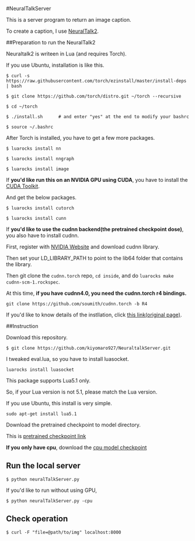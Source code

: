 #NeuralTalkServer

This is a server program to return an image caption.

To create a caption, I use [NeuralTalk2](https://github.com/karpathy/neuraltalk2).

##Preparation to run the NeuralTalk2

Neuraltalk2 is writeen in Lua (and requires Torch).

If you use Ubuntu, installation is like this.

```
$ curl -s https://raw.githubusercontent.com/torch/ezinstall/master/install-deps | bash

$ git clone https://github.com/torch/distro.git ~/torch --recursive

$ cd ~/torch

$ ./install.sh      # and enter "yes" at the end to modify your bashrc

$ source ~/.bashrc
```

After Torch is installed, you have to get a few more packages.

```
$ luarocks install nn

$ luarocks install nngraph

$ luarocks install image
```

If __you'd like run this on an NVIDIA GPU using CUDA__, you have to install the [CUDA Toolkit](https://developer.nvidia.com/cuda-toolkit).

And get the below packages.

```
$ luarocks install cutorch

$ luarocks install cunn
```

If __you'd like to use the cudnn backend(the pretrained checkpoint dose)__, you also have to install cudnn.

First, register with [NVIDIA Website](https://developer.nvidia.com/cuDNN) and download cudnn library.

Then set your LD_LIBRARY_PATH to point to the lib64 folder that contains the library.

Then git clone the ```cudnn.torch``` repo, ```cd inside```, and do ```luarocks make cudnn-scm-1.rockspec```.

At this time, __if you have cudnn4.0, you need the cudnn.torch r4 bindings.__

```
git clone https://github.com/soumith/cudnn.torch -b R4
```

If you'd like to know details of the instllation, click [this link(original page)](https://github.com/karpathy/neuraltalk2).


##Instruction

Download this repository.

```
$ git clone https://github.com/kiyomaro927/NeuraltalkServer.git
```

I tweaked eval.lua, so you have to install luasocket.


```
luarocks install luasocket
```

This package supports Lua5.1 only.

So, if your Lua version is not 5.1, please match the Lua version.

If you use Ubuntu, this install is very simple.

```
sudo apt-get install lua5.1
```

Download the pretrained checkpoint to model directory.

This is [pretrained checkpoint link](http://cs.stanford.edu/people/karpathy/neuraltalk2/checkpoint_v1.zip)

__If you only have cpu__, download the [cpu model checkpoint](http://cs.stanford.edu/people/karpathy/neuraltalk2/checkpoint_v1_cpu.zip)



## Run the local server

```
$ python neuralTalkServer.py
```

If you'd like to run without using GPU,

```
$ python neuralTalkServer.py -cpu
```


## Check operation

```
$ curl -F "file=@path/to/img" localhost:8000
```
